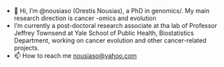- 👋 Hi, I’m @nousiaso (Orestis Nousias), a PhD in genomics/. My main research direction is cancer -omics and evolution
- I’m currently a post-doctoral research associate at tha lab of Professor Jeffrey Townsend at Yale School of Public Health, Biostatistics Department, working on cancer evolution and other cancer-related projects. 
- 📫 How to reach me nousiaso@yahoo.com

<!---
nousiaso/nousiaso is a ✨ special ✨ repository because its `README.md` (this file) appears on your GitHub profile.
You can click the Preview link to take a look at your changes.
--->
